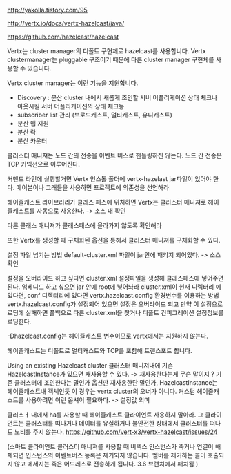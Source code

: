 http://yakolla.tistory.com/95

http://vertx.io/docs/vertx-hazelcast/java/

https://github.com/hazelcast/hazelcast

Vertx는 cluster manager의 디폴트 구현체로 hazelcast를 사용합니다.
Vertx clustermanager는 pluggable 구조이기 때문에 다른 cluster manager 구현체를 사용할 수 있습니다.

Vertx cluster manager는 이런 기능을 지원합니다. 
- Discovery : 분산 cluster 내에서 새롭게 조인할 서버 어플리케이션 상태 체크나 아웃시킬 서버 어플리케이션의 상태 체크등 
- subscriber list 관리 (브로드캐스트, 멀티캐스트, 유니캐스트)
- 분산 맵 지원
- 분산 락
- 분산 카운터 

클러스터 매니져는 노드 간의 전송을 이벤트 버스로 핸들링하진 않는다. 노드 간 전송은 TCP 커넥션으로 이루어진다.

커맨드 라인에 실행할거면 Vertx 인스톨 폴더에 vertx-hazelast jar파일이 있어야 한다. 
메이븐이나 그래들을 사용하면 프로젝트에 의존성을 선언해라 

헤이즐캐스트 라이브러리가 클래스 패스에 위치하면 Vertx는 클러스터 매니져로 헤이즐캐스트를 자동으로 사용한다. -> 소스 내 확인

다른 클래스 매니져가 클래스패스에 올라가지 않도록 확인해라

또한 Vertx를 생성할 때 구체화된 옵션을 통해서 클러스터 매니져를 구체화할 수 있다. 

설정 파일 넘기는 방법
default-cluster.xml 파일이 jar안에 패키지 되어있다. -> 소스 확인

설정을 오버라이드 하고 싶다면 cluster.xml 설정파일을 생성해 클래스패스에 넣어주면 된다. 
임베디드 하고 싶으면 jar 안에 root에 넣어놔라
cluster.xml이 현재 디렉터리 에 있다면, conf 디렉터리에 있다면 
vertx.hazelcast.config 환경변수를 이용하는 방법
vertx.hazelcast.config가 설정되어 있으면 설정은 오버라이드 되고 만약 이 설정으로 로딩에 실패하면 폴백으로 다른 cluster.xml을 찾거나 디폴트 컨피그레이션 설정정보를 로딩한다.

-Dhazelcast.config는 헤이즐캐스트 변수이므로 vertx에서는 지원하지 않는다.

헤이즐캐스트는 디폴트로 멀티캐스트와 TCP를 포함해 트랜스포트 합니다. 

Using an existing Hazelcast cluster
클러스터 매니져내에 기존 HazelcastInstance가 있으면 재사용할 수 있다. -> 재사용한다는게 무슨 말이지 ? 기존 클러스터에 조인한다는 말인가 옵션만 재사용한단 말인가, HazelcastInstance는 헤이즐캐스트내 객체인듯
이 경우는 vertx cluster의 오너가 아니다. 
커스텀 헤이즐캐스트를 사용하려면 이런 옵셔이 필요하다. -> 설정값 의미 

클러스ㅓ 내에서 ha를 사용할 때 헤이즐캐스트 클라이언트 사용하지 말아라. 그 클라이언트는 클러스터를 떠나거나 데이터를 유실하거나 불안전한 상태에서 클러스터를 떠나도 노티를 주지 않는다.
https://github.com/vert-x3/vertx-hazelcast/issues/24 

(스마트 클라이언트 클러스터 매니져를 사용할 때 버텍스 인스턴스가 죽거나 연결이 해제되면 인스턴스의 이벤트버스 등록은 제거되지 않습니다.
멤버를 제거하는 콜이 호출되지 않고 메세지는 죽은 어드레스로 전송하게 됩니다. 3.6 브랜치에서 패치됨 )

